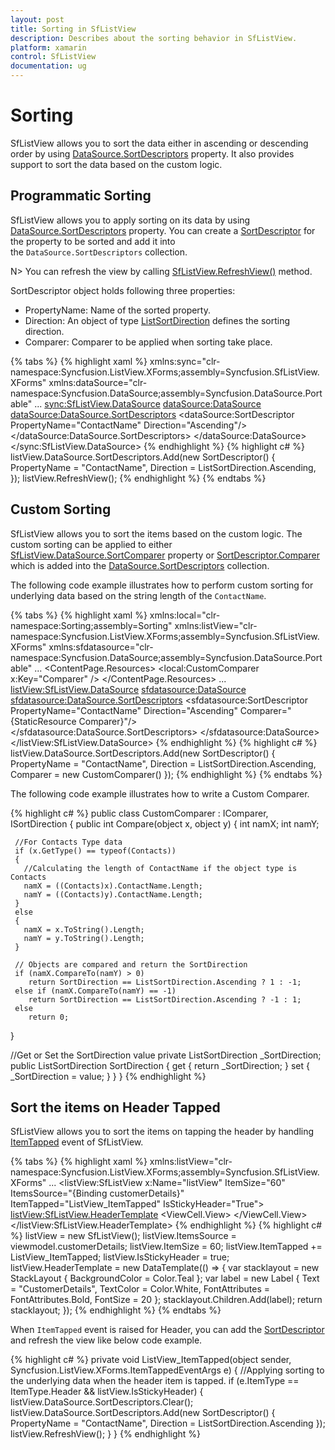 ```yaml
---
layout: post
title: Sorting in SfListView
description: Describes about the sorting behavior in SfListView.
platform: xamarin
control: SfListView
documentation: ug
---
```


# Sorting 

SfListView allows you to sort the data either in ascending or descending order by using [DataSource.SortDescriptors](https://help.syncfusion.com/cr/cref_files/xamarin/datasource/Syncfusion.DataSource.Portable~Syncfusion.DataSource.DataSource~SortDescriptors.html) property. It also provides support to sort the data based on the custom logic.


## Programmatic Sorting

SfListView allows you to apply sorting on its data by using [DataSource.SortDescriptors](https://help.syncfusion.com/cr/cref_files/xamarin/datasource/Syncfusion.DataSource.Portable~Syncfusion.DataSource.DataSource~SortDescriptors.html) property. You can create a [SortDescriptor](https://help.syncfusion.com/cr/cref_files/xamarin/datasource/Syncfusion.DataSource.Portable~Syncfusion.DataSource.SortDescriptor.html) for the property to be sorted and add it into the `DataSource.SortDescriptors` collection.

N> You can refresh the view by calling [SfListView.RefreshView()](https://help.syncfusion.com/cr/cref_files/xamarin/sflistview/Syncfusion.SfListView.XForms~Syncfusion.ListView.XForms.SfListView~RefreshView.html) method.

SortDescriptor object holds following three properties:

* PropertyName: Name of the sorted property.
* Direction: An object of type [ListSortDirection](https://help.syncfusion.com/cr/cref_files/xamarin/datasource/Syncfusion.DataSource.Portable~Syncfusion.DataSource.ListSortDirection.html) defines the sorting direction.
* Comparer: Comparer to be applied when sorting take place.
 
{% tabs %}
{% highlight xaml %}
xmlns:sync="clr-namespace:Syncfusion.ListView.XForms;assembly=Syncfusion.SfListView.XForms"
xmlns:dataSource="clr-namespace:Syncfusion.DataSource;assembly=Syncfusion.DataSource.Portable"
...
<sync:SfListView.DataSource>
  <dataSource:DataSource>
    <dataSource:DataSource.SortDescriptors>
      <dataSource:SortDescriptor PropertyName="ContactName" Direction="Ascending"/>
    </dataSource:DataSource.SortDescriptors>
  </dataSource:DataSource>
</sync:SfListView.DataSource>
{% endhighlight %}
{% highlight c# %}
listView.DataSource.SortDescriptors.Add(new SortDescriptor()
{
  PropertyName = "ContactName",
  Direction = ListSortDirection.Ascending,
}); 
listView.RefreshView();
{% endhighlight %}
{% endtabs %}

## Custom Sorting

SfListView allows you to sort the items based on the custom logic. The custom sorting can be applied to either [SfListView.DataSource.SortComparer](https://help.syncfusion.com/cr/cref_files/xamarin/datasource/Syncfusion.DataSource.Portable~Syncfusion.DataSource.DataSource~SortComparer.html) property or [SortDescriptor.Comparer](https://help.syncfusion.com/cr/cref_files/xamarin/datasource/Syncfusion.DataSource.Portable~Syncfusion.DataSource.SortDescriptor~Comparer.html) which is added into the [DataSource.SortDescriptors](https://help.syncfusion.com/cr/cref_files/xamarin/datasource/Syncfusion.DataSource.Portable~Syncfusion.DataSource.DataSource~SortDescriptors.html) collection.

The following code example illustrates how to perform custom sorting for underlying data based on the string length of the `ContactName`.

{% tabs %}
{% highlight xaml %}
xmlns:local="clr-namespace:Sorting;assembly=Sorting"
xmlns:listView="clr-namespace:Syncfusion.ListView.XForms;assembly=Syncfusion.SfListView.XForms"
xmlns:sfdatasource="clr-namespace:Syncfusion.DataSource;assembly=Syncfusion.DataSource.Portable"
...
<ContentPage.Resources>
  <ResourceDictionary>
    <local:CustomComparer x:Key="Comparer" />
  </ResourceDictionary>
</ContentPage.Resources>
...
<listView:SfListView.DataSource>
  <sfdatasource:DataSource>
    <sfdatasource:DataSource.SortDescriptors>
      <sfdatasource:SortDescriptor PropertyName="ContactName" Direction="Ascending" Comparer="{StaticResource Comparer}"/>
    </sfdatasource:DataSource.SortDescriptors>
  </sfdatasource:DataSource>
</listView:SfListView.DataSource>
{% endhighlight %}
{% highlight c# %}
listView.DataSource.SortDescriptors.Add(new SortDescriptor()
{
  PropertyName = "ContactName",
  Direction = ListSortDirection.Ascending,
  Comparer = new CustomComparer()
});
{% endhighlight %}
{% endtabs %}

The following code example illustrates how to write a Custom Comparer.

{% highlight c# %}
public class CustomComparer : IComparer<object>, ISortDirection
{
  public int Compare(object x, object y)
  {
     int namX;
     int namY;

     //For Contacts Type data
     if (x.GetType() == typeof(Contacts))
     {
       //Calculating the length of ContactName if the object type is Contacts
       namX = ((Contacts)x).ContactName.Length;
       namY = ((Contacts)y).ContactName.Length;
     }
     else
     {
       namX = x.ToString().Length;
       namY = y.ToString().Length;
     }

     // Objects are compared and return the SortDirection
     if (namX.CompareTo(namY) > 0)
        return SortDirection == ListSortDirection.Ascending ? 1 : -1;
     else if (namX.CompareTo(namY) == -1)
        return SortDirection == ListSortDirection.Ascending ? -1 : 1;
     else
        return 0;
   }

   //Get or Set the SortDirection value
   private ListSortDirection _SortDirection;
   public ListSortDirection SortDirection
   {
     get { return _SortDirection; }
     set { _SortDirection = value; }
   }
}
{% endhighlight %}

## Sort the items on Header Tapped

SfListView allows you to sort the items on tapping the header by handling [ItemTapped](https://help.syncfusion.com/cr/cref_files/xamarin/sflistview/Syncfusion.SfListView.XForms~Syncfusion.ListView.XForms.SfListView~ItemTapped_EV.html) event of SfListView.

{% tabs %}
{% highlight xaml %}
xmlns:listView="clr-namespace:Syncfusion.ListView.XForms;assembly=Syncfusion.SfListView.XForms"
...
<listView:SfListView x:Name="listView" ItemSize="60"
                     ItemsSource="{Binding customerDetails}" ItemTapped="ListView_ItemTapped" IsStickyHeader="True">
<listView:SfListView.HeaderTemplate>
  <DataTemplate>
    <ViewCell>
      <ViewCell.View>
        <StackLayout BackgroundColor="Teal">
          <Label TextColor="White" FontSize="20" FontAttributes="Bold" Text="CustomerDetails" />
        </StackLayout>
      </ViewCell.View>
    </ViewCell>
  </DataTemplate>  
</listView:SfListView.HeaderTemplate>
{% endhighlight %}
{% highlight c# %}
listView = new SfListView();
listView.ItemsSource = viewmodel.customerDetails;
listView.ItemSize = 60;
listView.ItemTapped += ListView_ItemTapped;
listView.IsStickyHeader = true;
listView.HeaderTemplate = new DataTemplate(() => 
{
  var stacklayout = new StackLayout { BackgroundColor = Color.Teal };
  var label = new Label { Text = "CustomerDetails", TextColor = Color.White, 
                          FontAttributes = FontAttributes.Bold, FontSize = 20 };
  stacklayout.Children.Add(label);
  return stacklayout;
});
{% endhighlight %}
{% endtabs %}

When `ItemTapped` event is raised for Header, you can add the [SortDescriptor](https://help.syncfusion.com/cr/cref_files/xamarin/datasource/Syncfusion.DataSource.Portable~Syncfusion.DataSource.SortDescriptor.html) and refresh the view like below code example.

{% highlight c# %}
private void ListView_ItemTapped(object sender, Syncfusion.ListView.XForms.ItemTappedEventArgs e)
{
  //Applying sorting to the underlying data when the header item is tapped.
  if (e.ItemType == ItemType.Header && listView.IsStickyHeader)
  {
    listView.DataSource.SortDescriptors.Clear();
    listView.DataSource.SortDescriptors.Add(new SortDescriptor()
    {
      PropertyName = "ContactName",
      Direction = ListSortDirection.Ascending
    });
    listView.RefreshView();
  }
}
{% endhighlight %}